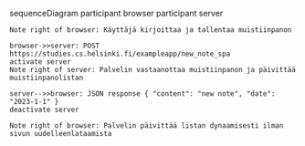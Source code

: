 sequenceDiagram
    participant browser
    participant server

    Note right of browser: Käyttäjä kirjoittaa ja tallentaa muistiinpanon

    browser->>server: POST https://studies.cs.helsinki.fi/exampleapp/new_note_spa
    activate server
    Note right of server: Palvelin vastaanottaa muistiinpanon ja päivittää muistiinpanolistan

    server-->>browser: JSON response { "content": "new note", "date": "2023-1-1" }
    deactivate server

    Note right of browser: Palvelin päivittää listan dynaamisesti ilman sivun uudelleenlataamista
